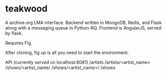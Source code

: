 # teakwood

A archive.org LMA interface. Backend written in MongoDB, Redis, and Flask along with a messaging queue in Python-RQ. Frontend is AngularJS, served by flask.

Requires Fig. 

After cloning, fig up is all you need to start the environment. 


API (currently served on localhost:8081)
/artists
/artists/<artist_name>
/shows/<artist_name/
/shows/<artist_name>/<date>
/shows 
